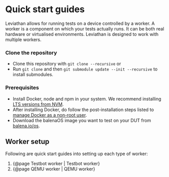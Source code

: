 # Quick start guides

Leviathan allows for running tests on a device controlled by a worker. A worker is a component on which your tests actually runs. It can be both real hardware or virtualised environments. Leviathan is designed to work with multiple workers. 
### Clone the repository

- Clone this repository with `git clone --recursive` or
- Run `git clone` and then `git submodule update --init --recursive` to install submodules.

### Prerequisites 

- Install Docker, node and npm in your system. We recommend installing [LTS versions from NVM](https://github.com/nvm-sh/nvm#install--update-script).
- After installing Docker, do follow the post-installation steps listed to [manage Docker as a non-root user](https://docs.docker.com/engine/install/linux-postinstall/#manage-docker-as-a-non-root-user).
- Download the balenaOS image you want to test on your DUT from [balena.io/os](https://balena.io/os#download).
  
## Worker setup

Following are quick start guides into setting up each type of worker:

1. {@page Testbot worker | Testbot worker}
2. {@page QEMU worker | QEMU worker}